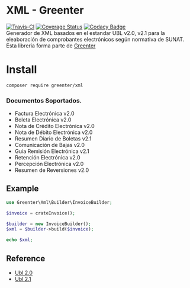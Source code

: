 # XML - Greenter

[![Travis-CI](https://img.shields.io/travis/giansalex/greenter-xml.svg?branch=master&style=flat-square)](https://travis-ci.org/giansalex/greenter-xml)
[![Coverage Status](https://img.shields.io/coveralls/giansalex/greenter-xml.svg?style=flat-square&branch=master)](https://coveralls.io/github/giansalex/greenter-xml?branch=master)
[![Codacy Badge](https://api.codacy.com/project/badge/Grade/bc6f0b348aec4b5db956815ccbc32daa)](https://www.codacy.com/app/giansalex/greenter-xml?utm_source=github.com&amp;utm_medium=referral&amp;utm_content=giansalex/greenter-xml&amp;utm_campaign=Badge_Grade)  
Generador de XML basados en el estandar UBL v2.0, v2.1 para la eleaboración de comprobantes electrónicos según normativa de SUNAT. Esta libreria forma parte de [Greenter](https://github.com/giansalex/greenter)

# Install
```bash
composer require greenter/xml
```

### Documentos Soportados.

* Factura Electrónica v2.0
* Boleta Electrónica v2.0
* Nota de Crédito Electrónica v2.0
* Nota de Débito Electrónica v2.0
* Resumen Diario de Boletas v2.1
* Comunicación de Bajas v2.0
* Guia Remisión Electrónica v2.1
* Retención Electrónica v2.0
* Percepción Electrónica v2.0
* Resumen de Reversiones v2.0

## Example

```php
use Greenter\Xml\Builder\InvoiceBuilder;

$invoice = crateInvoice();

$builder = new InvoiceBuilder();
$xml = $builder->build($invoice);

echo $xml;
```

## Reference
- [Ubl 2.0](http://www.datypic.com/sc/ubl20/)
- [Ubl 2.1](http://www.datypic.com/sc/ubl21/)

